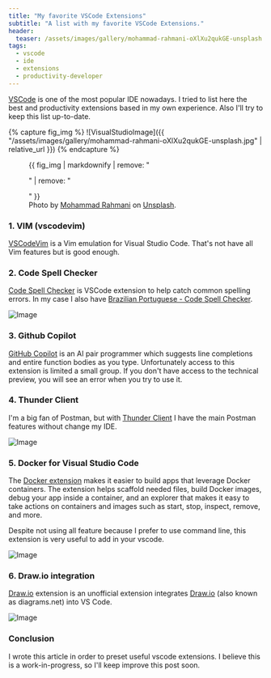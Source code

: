 ```yaml
---
title: "My favorite VSCode Extensions"
subtitle: "A list with my favorite VSCode Extensions." 
header:
  teaser: /assets/images/gallery/mohammad-rahmani-oXlXu2qukGE-unsplash.jpg
tags:
  - vscode
  - ide
  - extensions
  - productivity-developer
---
```

<a href="https://https://code.visualstudio.com/">VSCode</a> is one of the most popular IDE nowadays. I tried to list here the best and productivity extensions based in my own experience. Also I'll try to keep this list up-to-date.

{% capture fig_img %}
![VisualStudioImage]({{ "/assets/images/gallery/mohammad-rahmani-oXlXu2qukGE-unsplash.jpg" | relative_url }})
{% endcapture %}

<figure>
  {{ fig_img | markdownify | remove: "<p>" | remove: "</p>" }}
  <figcaption>Photo by <a href="https://unsplash.com/@afgprogrammer" target="_blank">Mohammad Rahmani</a> on <a href="https://unsplash.com/" target="_blank">Unsplash</a>.</figcaption>
</figure>


### 1. VIM (vscodevim)
<a href="https://marketplace.visualstudio.com/items?itemName=vscodevim.vim" target="_blank">VSCodeVim</a> is a Vim emulation for Visual Studio Code. That's not have all Vim features but is good enough.


### 2. Code Spell Checker

<a href="https://marketplace.visualstudio.com/items?itemName=streetsidesoftware.code-spell-checker" target="_blank">Code Spell Checker</a> is VSCode extension to help catch common spelling errors. In my case I also have <a href="https://marketplace.visualstudio.com/items?itemName=streetsidesoftware.code-spell-checker-portuguese-brazilian" target="_blank">Brazilian Portuguese - Code Spell Checker</a>.

![Image](https://raw.githubusercontent.com/streetsidesoftware/vscode-spell-checker/main/images/example.gif "Code Sepll Checker Example")

### 3. Github Copilot

<a href="https://marketplace.visualstudio.com/items?itemName=GitHub.copilot" target="_blank">GitHub Copilot</a> is an AI pair programmer which suggests line completions and entire function bodies as you type. Unfortunately access to this extension is limited a small group. If you don't have access to the technical preview, you will see an error when you try to use it. 

### 4. Thunder Client

I'm a big fan of Postman, but with <a href="https://marketplace.visualstudio.com/items?itemName=rangav.vscode-thunder-client" target="_blank">Thunder Client</a> I have the main Postman features without change my IDE.

![Image](https://github.com/rangav/thunder-client-support/blob/master/images/thunder-client.gif?raw=true "Thundler Client Example")

### 5. Docker for Visual Studio Code

The <a href="https://marketplace.visualstudio.com/items?itemName=ms-azuretools.vscode-docker" target="_blank">Docker extension</a> makes it easier to build apps that leverage Docker containers. The extension helps scaffold needed files, build Docker images, debug your app inside a container, and an explorer that makes it easy to take actions on containers and images such as start, stop, inspect, remove, and more. 

Despite not using all feature because I prefer to use command line, this extension is very useful to add in your vscode.

![Image](https://github.com/microsoft/vscode-docker/raw/HEAD/resources/readme/overview.gif "Docker Example")


### 6. Draw.io integration

<a href="https://marketplace.visualstudio.com/items?itemName=hediet.vscode-drawio" target="_blank">Draw.io</a> extension is an unofficial extension integrates <a href="https://app.diagrams.net/" target="_blank">Draw.io</a> (also known as diagrams.net) into VS Code.

![Image](https://github.com/hediet/vscode-drawio/raw/HEAD/docs/demo.gif "Draw.io Example")

### Conclusion

I wrote this article in order to preset useful vscode extensions. I believe this is a work-in-progress, so I'll keep improve this post soon.